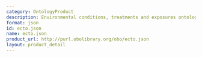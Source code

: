 ```yaml
---
category: OntologyProduct
description: Environmental conditions, treatments and exposures ontology in JSON format
format: json
id: ecto.json
name: ecto.json
product_url: http://purl.obolibrary.org/obo/ecto.json
layout: product_detail
---
```


